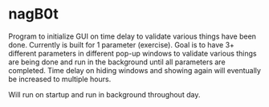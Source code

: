 # nagB0t

Program to initialize GUI on time delay to validate various things have been done. Currently is built for 1 parameter (exercise).
Goal is to have 3+ different parameters in different pop-up windows to validate various things are being done and run in the background
until all parameters are completed. Time delay on hiding windows and showing again will eventually be increased to multiple hours.

Will run on startup and run in background throughout day.
